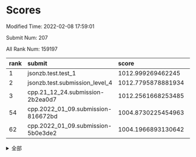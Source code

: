 # Scores

Modified Time: 2022-02-08 17:59:01

Submit Num: 207

All Rank Num: 159197

| rank |               submit               |       score        |       sigma        | pk_num |
| :--- | :--------------------------------- | :----------------- | :----------------- | :----- |
| 1    | jsonzb.test.test_1                 | 1012.999269462245  | 0.8099629344169611 | 3078   |
| 2    | jsonzb.test.submission_level_4     | 1012.7795878881934 | 0.8161386922712653 | 3080   |
| 3    | cpp.21_12_24.submission-2b2ea0d7   | 1012.2561668253485 | 0.7887996007171221 | 3076   |
| 54   | cpp.2022_01_09.submission-816672bd | 1004.8730225454963 | 0.7212970092925226 | 3075   |
| 62   | cpp.2022_01_09.submission-5b0e3de2 | 1004.1966893130642 | 0.7167706754131536 | 3074   |


<details>
<summary>全部</summary>

| rank |                 submit                 |       score        |       sigma        | pk_num |
| :--- | :------------------------------------- | :----------------- | :----------------- | :----- |
| 1    | jsonzb.test.test_1                     | 1012.999269462245  | 0.8099629344169611 | 3078   |
| 2    | jsonzb.test.submission_level_4         | 1012.7795878881934 | 0.8161386922712653 | 3080   |
| 3    | cpp.21_12_24.submission-2b2ea0d7       | 1012.2561668253485 | 0.7887996007171221 | 3076   |
| 4    | gobigger.level_3.submission_level_3_33 | 1011.6877335652829 | 0.765169650830608  | 3080   |
| 5    | gobigger.level_3.submission_level_3_18 | 1011.6180269575335 | 0.8102499520400656 | 3077   |
| 6    | gobigger.level_3.submission_level_3_17 | 1011.4435199351382 | 0.7920605306769246 | 3075   |
| 7    | gobigger.level_3.submission_level_3_24 | 1011.3557820661532 | 0.7530161334441675 | 3076   |
| 8    | gobigger.level_3.submission_level_3_44 | 1011.305846800322  | 0.7691942879439919 | 3083   |
| 9    | gobigger.level_3.submission_level_3_47 | 1011.0332084401977 | 0.7900724101682468 | 3079   |
| 10   | gobigger.level_3.submission_level_3_31 | 1010.8965765712347 | 0.7747094852381622 | 3078   |
| 11   | gobigger.level_3.submission_level_3_13 | 1010.8355845812239 | 0.7658500027211013 | 3074   |
| 12   | gobigger.level_3.submission_level_3_43 | 1010.7957903112548 | 0.7650422481476435 | 3074   |
| 13   | gobigger.level_3.submission_level_3_6  | 1010.7783380750957 | 0.7574730497347779 | 3075   |
| 14   | gobigger.level_3.submission_level_3_10 | 1010.7283676807011 | 0.7628984708093015 | 3077   |
| 15   | gobigger.level_3.submission_level_3_30 | 1010.4004029393299 | 0.7622543164813645 | 3076   |
| 16   | gobigger.level_3.submission_level_3_26 | 1010.3517759348631 | 0.7875970270140297 | 3077   |
| 17   | gobigger.level_3.submission_level_3_7  | 1010.3153164244005 | 0.7507366976941666 | 3077   |
| 18   | gobigger.level_3.submission_level_3_2  | 1010.2932544422217 | 0.7923929976494236 | 3074   |
| 19   | gobigger.level_3.submission_level_3_22 | 1010.2180434388887 | 0.7559717457163453 | 3078   |
| 20   | gobigger.level_3.submission_level_3_35 | 1010.1523556970149 | 0.7510140397557371 | 3080   |
| 21   | gobigger.level_3.submission_level_3_3  | 1010.0494474481607 | 0.7600737274992815 | 3069   |
| 22   | gobigger.level_3.submission_level_3_25 | 1009.9686278505382 | 0.7486027422289686 | 3077   |
| 23   | gobigger.level_3.submission_level_3_38 | 1009.9545602679129 | 0.7611229176928028 | 3079   |
| 24   | gobigger.level_3.submission_level_3_16 | 1009.9343549388991 | 0.7528244951155856 | 3080   |
| 25   | gobigger.level_3.submission_level_3_23 | 1009.8244250057021 | 0.7743945340969914 | 3077   |
| 26   | gobigger.level_3.submission_level_3_4  | 1009.8241838837857 | 0.760165037441316  | 3075   |
| 27   | gobigger.level_3.submission_level_3_27 | 1009.8223557830553 | 0.7578487463262429 | 3078   |
| 28   | gobigger.level_3.submission_level_3_29 | 1009.7544392753416 | 0.7496696530096751 | 3072   |
| 29   | gobigger.level_3.submission_level_3_15 | 1009.7428846005877 | 0.7513806942206098 | 3082   |
| 30   | gobigger.level_3.submission_level_3_19 | 1009.7270104173505 | 0.7444226713199779 | 3068   |
| 31   | gobigger.level_3.submission_level_3_48 | 1009.7256883603327 | 0.7603616565775551 | 3072   |
| 32   | gobigger.level_3.submission_level_3_9  | 1009.6994057200002 | 0.7574315767413591 | 3080   |
| 33   | gobigger.level_3.submission_level_3_37 | 1009.68929875522   | 0.7597857082935843 | 3075   |
| 34   | gobigger.level_3.submission_level_3_14 | 1009.6848072333092 | 0.7748172216262578 | 3079   |
| 35   | gobigger.level_3.submission_level_3_0  | 1009.5417317689031 | 0.7519975328831531 | 3077   |
| 36   | gobigger.level_3.submission_level_3_36 | 1009.5407003560217 | 0.7578435112964883 | 3077   |
| 37   | gobigger.level_3.submission_level_3_39 | 1009.5351191553577 | 0.7589063269992682 | 3078   |
| 38   | gobigger.level_3.submission_level_3_40 | 1009.4917200598766 | 0.7629874122025843 | 3078   |
| 39   | gobigger.level_3.submission_level_3_42 | 1009.3779814485267 | 0.7593212792438208 | 3076   |
| 40   | gobigger.level_3.submission_level_3_28 | 1009.2808677360913 | 0.7542274355259537 | 3070   |
| 41   | gobigger.level_3.submission_level_3_20 | 1009.1620158745127 | 0.7564346927136958 | 3076   |
| 42   | gobigger.level_3.submission_level_3_45 | 1009.0269176877869 | 0.7381857701949494 | 3072   |
| 43   | gobigger.level_3.submission_level_3_11 | 1009.0228458913969 | 0.7619223908084767 | 3078   |
| 44   | gobigger.level_3.submission_level_3_49 | 1009.0047075442859 | 0.7590608658858015 | 3073   |
| 45   | gobigger.level_3.submission_level_3_32 | 1008.9875876453526 | 0.7484008147598077 | 3075   |
| 46   | gobigger.level_3.submission_level_3_34 | 1008.98554353797   | 0.7413306263650443 | 3076   |
| 47   | gobigger.level_3.submission_level_3_1  | 1008.9418646881373 | 0.7512826901921931 | 3077   |
| 48   | gobigger.level_3.submission_level_3_5  | 1008.8929339739509 | 0.727533270702989  | 3079   |
| 49   | gobigger.level_3.submission_level_3_12 | 1008.8613386418483 | 0.7461468828404555 | 3078   |
| 50   | gobigger.level_3.submission_level_3_46 | 1008.7794660021257 | 0.7670115057477911 | 3073   |
| 51   | gobigger.level_3.submission_level_3_8  | 1008.600491544708  | 0.7492599579511363 | 3079   |
| 52   | gobigger.level_3.submission_level_3_41 | 1008.4736477449846 | 0.7397102745783937 | 3077   |
| 53   | gobigger.level_3.submission_level_3_21 | 1007.9594017487141 | 0.7340563202269542 | 3076   |
| 54   | cpp.2022_01_09.submission-816672bd     | 1004.8730225454963 | 0.7212970092925226 | 3075   |
| 55   | gobigger.level_1.submission_level_1_30 | 1004.8038132494404 | 0.7197549277970791 | 3074   |
| 56   | gobigger.level_1.submission_level_1_22 | 1004.773111987583  | 0.7237382922737733 | 3075   |
| 57   | gobigger.level_1.submission_level_1_38 | 1004.7249781599502 | 0.7114928974811768 | 3079   |
| 58   | gobigger.level_1.submission_level_1_8  | 1004.6252047155803 | 0.709264778176746  | 3075   |
| 59   | gobigger.level_1.submission_level_1_41 | 1004.6011534730752 | 0.7085511277128216 | 3077   |
| 60   | gobigger.level_1.submission_level_1_18 | 1004.5416940772824 | 0.71312390545241   | 3075   |
| 61   | gobigger.level_1.submission_level_1_24 | 1004.2968170299404 | 0.7313666656415564 | 3077   |
| 62   | cpp.2022_01_09.submission-5b0e3de2     | 1004.1966893130642 | 0.7167706754131536 | 3074   |
| 63   | gobigger.level_1.submission_level_1_23 | 1004.1776803717592 | 0.7272496122504398 | 3071   |
| 64   | gobigger.level_1.submission_level_1_39 | 1004.1608444746455 | 0.7266069022519737 | 3076   |
| 65   | gobigger.level_1.submission_level_1_25 | 1004.1323504398678 | 0.7247205941098964 | 3078   |
| 66   | gobigger.level_1.submission_level_1_5  | 1004.0678187827597 | 0.722303147575154  | 3069   |
| 67   | gobigger.level_1.submission_level_1_42 | 1004.0273265796613 | 0.7130441323865958 | 3074   |
| 68   | gobigger.level_1.submission_level_1_28 | 1004.0109587130298 | 0.7370303752096686 | 3078   |
| 69   | gobigger.level_1.submission_level_1_37 | 1003.934743178653  | 0.7229293363452735 | 3073   |
| 70   | gobigger.level_1.submission_level_1_9  | 1003.9296779454755 | 0.7130719224327728 | 3075   |
| 71   | gobigger.level_1.submission_level_1_13 | 1003.7030906742525 | 0.7242818464233869 | 3079   |
| 72   | gobigger.level_1.submission_level_1_6  | 1003.6779365929798 | 0.7194784126845953 | 3081   |
| 73   | gobigger.level_1.submission_level_1_26 | 1003.5534252883131 | 0.7234468602058468 | 3079   |
| 74   | gobigger.level_1.submission_level_1_33 | 1003.5339425571361 | 0.7108695501425684 | 3078   |
| 75   | gobigger.level_1.submission_level_1_31 | 1003.4275653158708 | 0.7088614871774006 | 3076   |
| 76   | gobigger.level_1.submission_level_1_7  | 1003.3426003314322 | 0.7174969186526087 | 3073   |
| 77   | gobigger.level_1.submission_level_1_49 | 1003.3403713544471 | 0.720267668223511  | 3080   |
| 78   | gobigger.level_1.submission_level_1_20 | 1003.3274460506908 | 0.7214149402070552 | 3080   |
| 79   | gobigger.level_1.submission_level_1_16 | 1003.3023067699007 | 0.7227202427003002 | 3076   |
| 80   | gobigger.level_1.submission_level_1_19 | 1003.2386792199314 | 0.7155820307608884 | 3076   |
| 81   | gobigger.level_1.submission_level_1_47 | 1003.1576949212365 | 0.7249290010430197 | 3078   |
| 82   | gobigger.level_1.submission_level_1_2  | 1003.1562844699359 | 0.712813804504289  | 3076   |
| 83   | gobigger.level_1.submission_level_1_1  | 1003.1503282118456 | 0.719122158418073  | 3078   |
| 84   | gobigger.level_1.submission_level_1_48 | 1003.1360398124398 | 0.7202446430497146 | 3069   |
| 85   | gobigger.level_1.submission_level_1_10 | 1003.1295925288465 | 0.705759247965361  | 3076   |
| 86   | gobigger.level_1.submission_level_1_34 | 1003.1016593147086 | 0.7149816042256251 | 3079   |
| 87   | gobigger.level_1.submission_level_1_27 | 1003.0842428755698 | 0.7205554648270203 | 3073   |
| 88   | gobigger.level_1.submission_level_1_17 | 1003.0811505019559 | 0.7201763777585306 | 3075   |
| 89   | gobigger.level_1.submission_level_1_12 | 1003.0758280322713 | 0.7191614886159119 | 3074   |
| 90   | gobigger.level_1.submission_level_1_0  | 1003.0281889163583 | 0.7055442892571767 | 3076   |
| 91   | gobigger.level_1.submission_level_1_45 | 1002.9223845521685 | 0.7178240460256022 | 3075   |
| 92   | gobigger.level_1.submission_level_1_15 | 1002.8996255081321 | 0.722225970250404  | 3080   |
| 93   | gobigger.level_1.submission_level_1_40 | 1002.8791008397745 | 0.7110997175899092 | 3083   |
| 94   | gobigger.level_1.submission_level_1_46 | 1002.8762267628493 | 0.7265315870556931 | 3076   |
| 95   | gobigger.level_1.submission_level_1_32 | 1002.8419040666214 | 0.7063957770150167 | 3077   |
| 96   | gobigger.level_1.submission_level_1_36 | 1002.8350600962751 | 0.7183146942095502 | 3074   |
| 97   | gobigger.level_1.submission_level_1_11 | 1002.7936864064582 | 0.7260473374708709 | 3079   |
| 98   | gobigger.level_1.submission_level_1_21 | 1002.7693791963653 | 0.7147362699872317 | 3075   |
| 99   | gobigger.level_1.submission_level_1_14 | 1002.7486647776891 | 0.7207791081102278 | 3078   |
| 100  | gobigger.level_1.submission_level_1_4  | 1002.7309614796025 | 0.7238361606946263 | 3074   |
| 101  | gobigger.level_1.submission_level_1_35 | 1002.5629450746546 | 0.7172286036991722 | 3077   |
| 102  | gobigger.level_1.submission_level_1_43 | 1002.469697396098  | 0.7107965580217647 | 3081   |
| 103  | gobigger.level_1.submission_level_1_29 | 1002.2601061677233 | 0.7115199671832234 | 3080   |
| 104  | gobigger.level_1.submission_level_1_44 | 1002.1832327658551 | 0.7056907677841532 | 3081   |
| 105  | gobigger.level_1.submission_level_1_3  | 1001.1151725067634 | 0.7073888828973035 | 3075   |
| 106  | gobigger.random.submission_random_43   | 998.0067522620872  | 0.714374207688573  | 3075   |
| 107  | gobigger.random.submission_random_30   | 997.3274887468763  | 0.6987502458109816 | 3079   |
| 108  | gobigger.random.submission_random_29   | 997.1625481672926  | 0.702106849545015  | 3075   |
| 109  | gobigger.random.submission_random_26   | 997.0782715603871  | 0.7126360953571012 | 3075   |
| 110  | gobigger.random.submission_random_38   | 997.0478518220112  | 0.7132645756366299 | 3078   |
| 111  | gobigger.random.submission_random_46   | 996.9394010346907  | 0.7026331401339769 | 3075   |
| 112  | gobigger.random.submission_random_18   | 996.6507481268559  | 0.7119780023057809 | 3072   |
| 113  | gobigger.random.submission_random_41   | 996.6042734099124  | 0.7091170175201945 | 3078   |
| 114  | gobigger.random.submission_random_48   | 996.546027942551   | 0.716122006831707  | 3075   |
| 115  | gobigger.random.submission_random_17   | 996.4761700772837  | 0.7202026165914117 | 3074   |
| 116  | gobigger.random.submission_random_35   | 996.4226784021661  | 0.7191391367658319 | 3075   |
| 117  | gobigger.random.submission_random_21   | 996.3849701897625  | 0.7064760329620281 | 3079   |
| 118  | gobigger.random.submission_random_23   | 996.3717152536941  | 0.7185352483809487 | 3077   |
| 119  | gobigger.random.submission_random_4    | 996.3407346012676  | 0.70716255864957   | 3077   |
| 120  | gobigger.random.submission_random_22   | 996.3283342086181  | 0.7172265479988316 | 3076   |
| 121  | gobigger.random.submission_random_36   | 996.2274510484768  | 0.7218883836740921 | 3074   |
| 122  | gobigger.random.submission_random_49   | 996.1854250452341  | 0.7045725634837718 | 3079   |
| 123  | gobigger.random.submission_random_42   | 996.1339592686302  | 0.714188221678072  | 3079   |
| 124  | gobigger.random.submission_random_28   | 996.0577407365341  | 0.7081645675291321 | 3077   |
| 125  | gobigger.random.submission_random_37   | 995.9814098901471  | 0.7093685897335295 | 3078   |
| 126  | gobigger.random.submission_random_5    | 995.9200512276598  | 0.7104042734446767 | 3073   |
| 127  | gobigger.random.submission_random_47   | 995.867011216929   | 0.7036540840967784 | 3075   |
| 128  | gobigger.random.submission_random_11   | 995.8206503666765  | 0.7181485420695053 | 3077   |
| 129  | gobigger.random.submission_random_3    | 995.8165387253117  | 0.7167361546487369 | 3073   |
| 130  | gobigger.random.submission_random_44   | 995.8069698680049  | 0.7096194949615506 | 3076   |
| 131  | gobigger.random.submission_random_40   | 995.7921955356945  | 0.7228099369212696 | 3080   |
| 132  | gobigger.random.submission_random_14   | 995.7834332316985  | 0.7080706227930461 | 3069   |
| 133  | gobigger.random.submission_random_2    | 995.7550053868374  | 0.7403715311029393 | 3082   |
| 134  | gobigger.random.submission_random_0    | 995.7336258428049  | 0.7186255160881773 | 3081   |
| 135  | gobigger.random.submission_random_39   | 995.7167083937021  | 0.7108065955214827 | 3079   |
| 136  | gobigger.random.submission_random_34   | 995.6163906498398  | 0.7127488942005079 | 3072   |
| 137  | gobigger.random.submission_random_19   | 995.5530885998639  | 0.7189222363803771 | 3076   |
| 138  | gobigger.random.submission_random_12   | 995.5279025075904  | 0.7230333767524942 | 3077   |
| 139  | gobigger.random.submission_random_31   | 995.4334165777273  | 0.7080768504697564 | 3075   |
| 140  | gobigger.random.submission_random_27   | 995.4255365803886  | 0.7073253443314126 | 3073   |
| 141  | gobigger.random.submission_random_13   | 995.3126116013555  | 0.7077536416330288 | 3076   |
| 142  | gobigger.random.submission_random_15   | 995.2826878218201  | 0.7211054382093022 | 3076   |
| 143  | gobigger.random.submission_random_33   | 995.2657671725667  | 0.7170436399348078 | 3079   |
| 144  | gobigger.random.submission_random_20   | 995.2426264409356  | 0.7078168941817448 | 3074   |
| 145  | gobigger.random.submission_random_8    | 995.1938552252362  | 0.7128203888561856 | 3076   |
| 146  | gobigger.random.submission_random_16   | 995.1458145682028  | 0.7159461573474476 | 3071   |
| 147  | gobigger.random.submission_random_24   | 995.0887537031964  | 0.7170022521283562 | 3074   |
| 148  | gobigger.level_2.submission_level_2_49 | 995.0373354872447  | 0.7254916432037921 | 3076   |
| 149  | gobigger.random.submission_random_9    | 994.8665650625089  | 0.7158331689494426 | 3077   |
| 150  | gobigger.random.submission_random_1    | 994.8458465665949  | 0.7219986678307153 | 3079   |
| 151  | gobigger.random.submission_random_6    | 994.8216328862768  | 0.717323325393781  | 3081   |
| 152  | gobigger.random.submission_random_25   | 994.8014842504364  | 0.7063543021668562 | 3079   |
| 153  | gobigger.random.submission_random_7    | 994.7611498830086  | 0.7141135953236271 | 3076   |
| 154  | gobigger.random.submission_random_10   | 994.6887760766937  | 0.7236272599738198 | 3075   |
| 155  | gobigger.random.submission_random_32   | 994.6687884870327  | 0.7238117878016712 | 3073   |
| 156  | gobigger.random.submission_random_45   | 994.5903916393935  | 0.7167972221026728 | 3076   |
| 157  | gobigger.level_2.submission_level_2_45 | 993.9892117310991  | 0.7256281186001179 | 3078   |
| 158  | gobigger.level_2.submission_level_2_42 | 993.8681461209006  | 0.73672816214685   | 3073   |
| 159  | gobigger.level_2.submission_level_2_11 | 993.8669909966806  | 0.7309637931850592 | 3075   |
| 160  | gobigger.level_2.submission_level_2_12 | 993.6107519753501  | 0.7405699813363343 | 3078   |
| 161  | gobigger.level_2.submission_level_2_0  | 993.4080647639194  | 0.7329753679481384 | 3082   |
| 162  | gobigger.level_2.submission_level_2_40 | 993.3125518783778  | 0.7448976656829893 | 3070   |
| 163  | gobigger.level_2.submission_level_2_20 | 993.2202438559555  | 0.7350220158001637 | 3076   |
| 164  | gobigger.level_2.submission_level_2_29 | 992.9789940152463  | 0.7434914560292536 | 3079   |
| 165  | gobigger.level_2.submission_level_2_46 | 992.9678028727609  | 0.7229316394071795 | 3071   |
| 166  | gobigger.level_2.submission_level_2_30 | 992.8630700439226  | 0.7293533956375263 | 3077   |
| 167  | gobigger.level_2.submission_level_2_33 | 992.7524284688773  | 0.7239700666844904 | 3071   |
| 168  | gobigger.level_2.submission_level_2_32 | 992.7184946029981  | 0.7314355476250928 | 3073   |
| 169  | gobigger.level_2.submission_level_2_5  | 992.6130400280234  | 0.724645574607976  | 3070   |
| 170  | gobigger.level_2.submission_level_2_6  | 992.60128504769    | 0.7371717167377388 | 3079   |
| 171  | gobigger.level_2.submission_level_2_31 | 992.5481319036609  | 0.7491849049491381 | 3078   |
| 172  | gobigger.level_2.submission_level_2_14 | 992.5434565782936  | 0.7505834085140402 | 3077   |
| 173  | gobigger.level_2.submission_level_2_26 | 992.29154037192    | 0.748557248995896  | 3075   |
| 174  | gobigger.level_2.submission_level_2_41 | 992.2449464681206  | 0.7479104545381386 | 3079   |
| 175  | gobigger.level_2.submission_level_2_36 | 992.1837503883806  | 0.7438302345470069 | 3078   |
| 176  | gobigger.level_2.submission_level_2_39 | 992.1420311480376  | 0.7544077405920575 | 3076   |
| 177  | gobigger.level_2.submission_level_2_8  | 992.1250845916794  | 0.7494580777467298 | 3080   |
| 178  | gobigger.level_2.submission_level_2_23 | 992.0986438530272  | 0.737114088726937  | 3073   |
| 179  | gobigger.level_2.submission_level_2_44 | 992.0388879966563  | 0.7579122460218054 | 3074   |
| 180  | gobigger.level_2.submission_level_2_37 | 992.0272824621918  | 0.7585198590885402 | 3077   |
| 181  | gobigger.level_2.submission_level_2_24 | 991.9037306652551  | 0.7522826548170227 | 3078   |
| 182  | gobigger.level_2.submission_level_2_27 | 991.8927720627947  | 0.7766368544360103 | 3070   |
| 183  | gobigger.level_2.submission_level_2_10 | 991.8674441246151  | 0.7399157532058932 | 3076   |
| 184  | gobigger.level_2.submission_level_2_9  | 991.8471624098341  | 0.765267715145913  | 3075   |
| 185  | gobigger.level_2.submission_level_2_22 | 991.8300294669707  | 0.7488561512574118 | 3074   |
| 186  | gobigger.level_2.submission_level_2_38 | 991.6722690233695  | 0.7564045913082895 | 3075   |
| 187  | gobigger.level_2.submission_level_2_35 | 991.6697191758115  | 0.763717424018673  | 3079   |
| 188  | gobigger.level_2.submission_level_2_34 | 991.6667610363068  | 0.7428507514783295 | 3073   |
| 189  | gobigger.level_2.submission_level_2_7  | 991.6585306908454  | 0.7288309135763849 | 3078   |
| 190  | gobigger.level_2.submission_level_2_19 | 991.5799868290709  | 0.7458862798289712 | 3074   |
| 191  | gobigger.level_2.submission_level_2_3  | 991.5221384188901  | 0.744996126135613  | 3077   |
| 192  | gobigger.level_2.submission_level_2_47 | 991.5083035933397  | 0.7526273357474559 | 3077   |
| 193  | gobigger.level_2.submission_level_2_48 | 991.3907624723054  | 0.7770912604392205 | 3077   |
| 194  | gobigger.level_2.submission_level_2_16 | 991.2120901418238  | 0.7473981053857892 | 3072   |
| 195  | gobigger.level_2.submission_level_2_13 | 991.1808734332136  | 0.7497115433751957 | 3083   |
| 196  | gobigger.level_2.submission_level_2_43 | 991.152064350391   | 0.7785666769157013 | 3076   |
| 197  | gobigger.level_2.submission_level_2_28 | 991.0334603477094  | 0.7357424122732141 | 3078   |
| 198  | gobigger.level_2.submission_level_2_1  | 991.0196408331639  | 0.7455451896993406 | 3077   |
| 199  | gobigger.level_2.submission_level_2_25 | 990.8900369550265  | 0.7500925903417008 | 3073   |
| 200  | gobigger.level_2.submission_level_2_18 | 990.8896012954771  | 0.7581998540033095 | 3081   |
| 201  | gobigger.level_2.submission_level_2_17 | 990.8698128389199  | 0.7522245406623558 | 3079   |
| 202  | gobigger.level_2.submission_level_2_15 | 990.7909485481867  | 0.7728759902077416 | 3078   |
| 203  | gobigger.level_2.submission_level_2_4  | 990.5954432647131  | 0.7494788851328487 | 3077   |
| 204  | gobigger.level_2.submission_level_2_2  | 990.3626786668016  | 0.7561619406926793 | 3081   |
| 205  | gobigger.level_2.submission_level_2_21 | 990.2800359331285  | 0.7782143499145786 | 3077   |
| 206  | gobigger.none.submission_none_0        | 976.6876557998361  | 1.3651674771765148 | 3073   |
| 207  | gobigger.none.submission_none_1        | 975.4475818510582  | 1.5234222569116556 | 3077   |

</details>